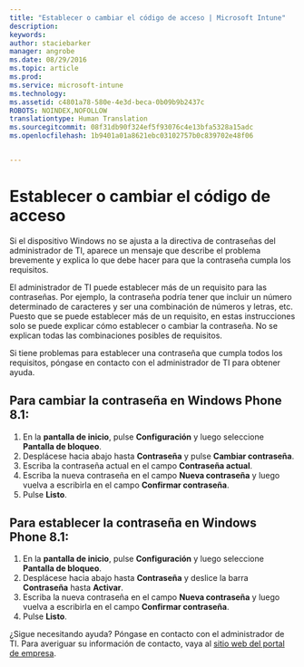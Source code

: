 ```yaml
---
title: "Establecer o cambiar el código de acceso | Microsoft Intune"
description: 
keywords: 
author: staciebarker
manager: angrobe
ms.date: 08/29/2016
ms.topic: article
ms.prod: 
ms.service: microsoft-intune
ms.technology: 
ms.assetid: c4801a78-580e-4e3d-beca-0b09b9b2437c
ROBOTS: NOINDEX,NOFOLLOW
translationtype: Human Translation
ms.sourcegitcommit: 08f31db90f324ef5f93076c4e13bfa5328a15adc
ms.openlocfilehash: 1b9401a01a8621ebc03102757b0c839702e48f06


---
```


# Establecer o cambiar el código de acceso

Si el dispositivo Windows no se ajusta a la directiva de contraseñas del administrador de TI, aparece un mensaje que describe el problema brevemente y explica lo que debe hacer para que la contraseña cumpla los requisitos.

El administrador de TI puede establecer más de un requisito para las contraseñas. Por ejemplo, la contraseña podría tener que incluir un número determinado de caracteres y ser una combinación de números y letras, etc. Puesto que se puede establecer más de un requisito, en estas instrucciones solo se puede explicar cómo establecer o cambiar la contraseña. No se explican todas las combinaciones posibles de requisitos.

Si tiene problemas para establecer una contraseña que cumpla todos los requisitos, póngase en contacto con el administrador de TI para obtener ayuda.

## Para cambiar la contraseña en Windows Phone 8.1:

1. En la **pantalla de inicio**, pulse **Configuración** y luego seleccione **Pantalla de bloqueo**.
2. Desplácese hacia abajo hasta **Contraseña** y pulse **Cambiar contraseña**.
3. Escriba la contraseña actual en el campo **Contraseña actual**.
4. Escriba la nueva contraseña en el campo **Nueva contraseña** y luego vuelva a escribirla en el campo **Confirmar contraseña**.
4. Pulse **Listo**.

## Para establecer la contraseña en Windows Phone 8.1:

1. En la **pantalla de inicio**, pulse **Configuración** y luego seleccione **Pantalla de bloqueo**.
2. Desplácese hacia abajo hasta **Contraseña** y deslice la barra **Contraseña** hasta **Activar**.
3. Escriba la nueva contraseña en el campo **Nueva contraseña** y luego vuelva a escribirla en el campo **Confirmar contraseña**.
4. Pulse **Listo**.

¿Sigue necesitando ayuda? Póngase en contacto con el administrador de TI. Para averiguar su información de contacto, vaya al [sitio web del portal de empresa](http://portal.manage.microsoft.com).





<!--HONumber=Oct16_HO2-->


